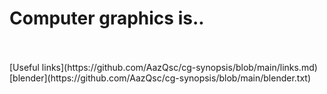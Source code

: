 # Сomputer graphics is..

<br>
<br>[Useful links](https://github.com/AazQsc/cg-synopsis/blob/main/links.md)
<br>[blender](https://github.com/AazQsc/cg-synopsis/blob/main/blender.txt)
